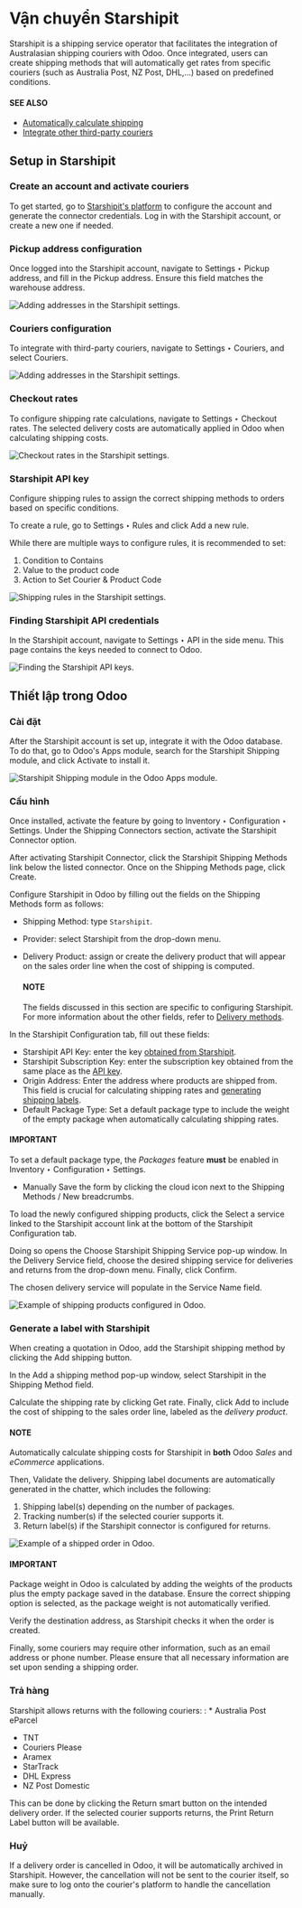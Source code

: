 # Vận chuyển Starshipit

Starshipit is a shipping service operator that facilitates the integration of Australasian
shipping couriers with Odoo. Once integrated, users can create shipping methods that will
automatically get rates from specific couriers (such as Australia Post, NZ Post, DHL,...)
based on predefined conditions.

#### SEE ALSO
- [Automatically calculate shipping](./)
- [Integrate other third-party couriers](third_party_shipper.md)

## Setup in Starshipit

### Create an account and activate couriers

To get started, go to [Starshipit's platform](https://starshipit.com/) to configure the account
and generate the connector credentials. Log in with the Starshipit account, or create a new one if
needed.

### Pickup address configuration

Once logged into the Starshipit account, navigate to Settings ‣ Pickup address,
and fill in the Pickup address. Ensure this field matches the warehouse address.

![Adding addresses in the Starshipit settings.](../../../../../.gitbook/assets/starshipit-settings-address.png)

### Couriers configuration

To integrate with third-party couriers, navigate to Settings ‣ Couriers, and
select Couriers.

![Adding addresses in the Starshipit settings.](../../../../../.gitbook/assets/starshipit-settings-couriers.png)

### Checkout rates

To configure shipping rate calculations, navigate to Settings ‣ Checkout rates.
The selected delivery costs are automatically applied in Odoo when calculating shipping costs.

![Checkout rates in the Starshipit settings.](../../../../../.gitbook/assets/starshipit-checkout-rate.png)

### Starshipit API key

Configure shipping rules to assign the correct shipping methods to orders based on specific
conditions.

To create a rule, go to Settings ‣ Rules and click Add a new rule.

While there are multiple ways to configure rules, it is recommended to set:

1. Condition to Contains
2. Value to the product code
3. Action to Set Courier & Product Code

![Shipping rules in the Starshipit settings.](../../../../../.gitbook/assets/starshipit-rules.png)

<a id="inventory-shipping-receiving-star-api"></a>

### Finding Starshipit API credentials

In the Starshipit account, navigate to Settings ‣ API in the side menu.
This page contains the  keys needed to connect to
Odoo.

![Finding the Starshipit API keys.](../../../../../.gitbook/assets/starshipit-settings-api.png)

## Thiết lập trong Odoo

### Cài đặt

After the Starshipit account is set up, integrate it with the Odoo database. To do that, go to
Odoo's Apps module, search for the Starshipit Shipping module, and click
Activate to install it.

![Starshipit Shipping module in the Odoo Apps module.](../../../../../.gitbook/assets/starshipit-app.png)

### Cấu hình

Once installed, activate the feature by going to Inventory ‣ Configuration ‣
Settings. Under the Shipping Connectors section, activate the Starshipit
Connector option.

After activating Starshipit Connector, click the Starshipit Shipping Methods
link below the listed connector. Once on the Shipping Methods page, click
Create.

Configure Starshipit in Odoo by filling out the fields on the Shipping Methods form as
follows:

- Shipping Method: type `Starshipit`.
- Provider: select Starshipit from the drop-down menu.
- Delivery Product: assign or create the delivery product that will appear on the sales
  order line when the cost of shipping is computed.

  #### NOTE
  The fields discussed in this section are specific to configuring Starshipit. For more information
  about the other fields, refer to [Delivery methods](./).

In the Starshipit Configuration tab, fill out these fields:

- Starshipit API Key: enter the  key
  [obtained from Starshipit](#inventory-shipping-receiving-star-api).
- Starshipit Subscription Key: enter the subscription key obtained from the same place
  as the [API key](#inventory-shipping-receiving-star-api).
- Origin Address: Enter the address where products are shipped from. This field is
  crucial for calculating shipping rates and [generating shipping labels](#inventory-shipping-receiving-star-label).
- Default Package Type: Set a default package type to include the weight of the empty
  package when automatically calculating shipping rates.

#### IMPORTANT
To set a default package type, the *Packages* feature **must** be enabled in
Inventory ‣ Configuration ‣ Settings.

- Manually Save the form by clicking the cloud icon next to the Shipping
  Methods / New breadcrumbs.

To load the newly configured shipping products, click the Select a service linked to the
Starshipit account link at the bottom of the Starshipit Configuration tab.

Doing so opens the Choose Starshipit Shipping Service pop-up window. In the
Delivery Service field, choose the desired shipping service for deliveries and returns
from the drop-down menu. Finally, click Confirm.

The chosen delivery service will populate in the Service Name field.

![Example of shipping products configured in Odoo.](../../../../../.gitbook/assets/starshipit-configuration.png)

<a id="inventory-shipping-receiving-star-label"></a>

### Generate a label with Starshipit

When creating a quotation in Odoo, add the Starshipit shipping method by clicking the Add
shipping button.

In the Add a shipping method pop-up window, select Starshipit in the Shipping
Method field.

Calculate the shipping rate by clicking Get rate.
Finally, click Add to include the cost of shipping to the sales order line, labeled as
the *delivery product*.

#### NOTE
Automatically calculate shipping costs for Starshipit in **both** Odoo *Sales* and *eCommerce*
applications.

Then, Validate the delivery. Shipping label documents are automatically generated in the
chatter, which includes the following:

1. Shipping label(s) depending on the number of packages.
2. Tracking number(s) if the selected courier supports it.
3. Return label(s) if the Starshipit connector is configured for returns.

![Example of a shipped order in Odoo.](../../../../../.gitbook/assets/starshipit-shipping.png)

#### IMPORTANT
Package weight in Odoo is calculated by adding the weights of the products plus the empty package
saved in the database. Ensure the correct shipping option is selected, as the package weight is
not automatically verified.

Verify the destination address, as Starshipit checks it when the order is created.

Finally, some couriers may require other information, such as an email address or phone number.
Please ensure that all necessary information are set upon sending a shipping order.

### Trả hàng

Starshipit allows returns with the following couriers:
: * Australia Post eParcel
  * TNT
  * Couriers Please
  * Aramex
  * StarTrack
  * DHL Express
  * NZ Post Domestic

This can be done by clicking the Return smart button on the intended delivery order.
If the selected courier supports returns, the Print Return Label button will be
available.

### Huỷ

If a delivery order is cancelled in Odoo, it will be automatically archived in Starshipit.
However, the cancellation will not be sent to the courier itself, so make sure to log onto the
courier's platform to handle the cancellation manually.
